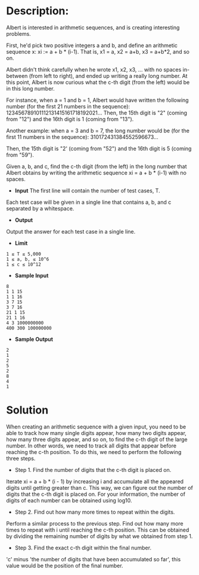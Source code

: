 # Description:

Albert is interested in arithmetic sequences, and is creating interesting problems.

First, he'd pick two positive integers a and b, and define an arithmetic sequence x: xi := a + b * (i-1). That is, x1 = a, x2 = a+b, x3 = a+b*2, and so on.

Albert didn't think carefully when he wrote x1, x2, x3, ... with no spaces in-between (from left to right), and ended up writing a really long number.
At this point, Albert is now curious what the c-th digit (from the left) would be in this long number.

For instance, when a = 1 and b = 1, Albert would have written the following number (for the first 21 numbers in the sequence): 123456789101112131415161718192021... Then, the 15th digit is "2" (coming from "12") and the 16th digit is 1 (coming from "13").

Another example: when a = 3 and b = 7, the long number would be (for the first 11 numbers in the sequence): 310172431384552596673...

Then, the 15th digit is "2' (coming from "52") and the 16th digit is 5 (coming from "59").

Given a, b, and c, find the c-th digit (from the left) in the long number that Albert obtains by writing the arithmetic sequence xi = a + b * (i-1) with no spaces.

* **Input**
The first line will contain the number of test cases, T.

Each test case will be given in a single line that contains a, b, and c separated by a whitespace.

* **Output**

Output the answer for each test case in a single line.

* **Limit**
```
1 ≤ T ≤ 5,000
1 ≤ a, b, ≤ 10^6
1 ≤ c ≤ 10^12
```

* **Sample Input**
```
8
1 1 15
1 1 16
3 7 15
3 7 16
21 1 15
21 1 16
4 3 1000000000
400 300 100000000
```

* **Sample Output**
```
2
1
2
5
2
8
4
1
```

# Solution
When creating an arithmetic sequence with a given input, you need to be able to track how many single digits appear, how many two digits appear, how many three digits appear, and so on, to find the c-th digit of the large number. In other words, we need to track all digits that appear before reaching the c-th position. To do this, we need to perform the following three steps.

* Step 1. Find the number of digits that the c-th digit is placed on.

Iterate xi = a + b * (i - 1) by increasing i and accumulate all the appeared digits until getting greater than c. This way, we can figure out the number of digits that the c-th digit is placed on. For your information, the number of digits of each number can be obtained using log10.

* Step 2. Find out how many more times to repeat within the digits.

Perform a similar process to the previous step. Find out how many more times to repeat with i until reaching the c-th position. This can be obtained by dividing the remaining number of digits by what we obtained from step 1.

* Step 3. Find the exact c-th digit within the final number.

'c' minus 'the number of digits that have been accumulated so far', this value would be the position of the final number.